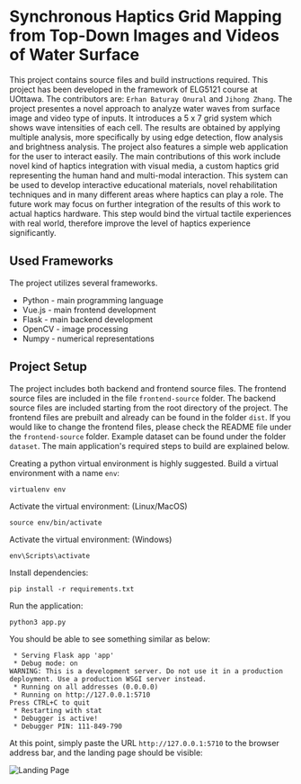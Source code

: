 # Synchronous Haptics Grid Mapping from Top-Down Images and Videos of Water Surface

This project contains source files and build instructions required. This project has been developed in the framework of ELG5121 course at UOttawa. The contributors are: `Erhan Baturay Onural` and `Jihong Zhang`. The project presentes a novel approach to analyze water waves from surface image and video type of inputs. It introduces a 5 x 7 grid system which shows wave intensities of each cell. The results are obtained by applying multiple analysis, more specifically by using edge detection, flow analysis and brightness analysis. The project also features a simple web application for the user to interact easily. The main contributions of this work include novel kind of haptics integration with visual media, a custom haptics grid representing the human hand and multi-modal interaction. This system can be used to develop interactive educational materials, novel rehabilitation techniques and in many different areas where haptics can play a role. The future work may focus on further integration of the results of this work to actual haptics hardware. This step would bind the virtual tactile experiences with real world, therefore improve the level of haptics experience significantly.

## Used Frameworks
The project utilizes several frameworks.
 - Python - main programming language
 - Vue.js - main frontend development
 - Flask - main backend development
 - OpenCV - image processing
 - Numpy - numerical representations

## Project Setup
The project includes both backend and frontend source files. The frontend source files are included in the file `frontend-source` folder. The backend source files are included starting from the root directory of the project. The frontend files are prebuilt and already can be found in the folder `dist`. If you would like to change the frontend files, please check the README file under the `frontend-source` folder. Example dataset can be found under the folder `dataset`. The main application's required steps to build are explained below.

Creating a python virtual environment is highly suggested. Build a virtual environment with a name `env`:
```
virtualenv env
```
Activate the virtual environment: (Linux/MacOS)
```
source env/bin/activate
```
Activate the virtual environment: (Windows)
```
env\Scripts\activate
```
Install dependencies:
```
pip install -r requirements.txt
```
Run the application:
```
python3 app.py
```

You should be able to see something similar as below:
```
 * Serving Flask app 'app'
 * Debug mode: on
WARNING: This is a development server. Do not use it in a production deployment. Use a production WSGI server instead.
 * Running on all addresses (0.0.0.0)
 * Running on http://127.0.0.1:5710
Press CTRL+C to quit
 * Restarting with stat
 * Debugger is active!
 * Debugger PIN: 111-849-790
 ```

At this point, simply paste the URL `http://127.0.0.1:5710` to the browser address bar, and the landing page should be visible:


![Landing Page](https://i.ibb.co/0K1yJ6W/SS-Website.png)
